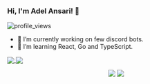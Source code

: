 ### Hi, I'm Adel Ansari! 👋
![profile_views](https://komarev.com/ghpvc/?username=adelansari)

<!--
**adelansari/adelansari** is a ✨ _special_ ✨ repository because its `README.md` (this file) appears on your GitHub profile.

Here are some ideas to get you started:

- 🔭 I’m currently working on ...
- 🌱 I’m currently learning ...
- 👯 I’m looking to collaborate on ...
- 🤔 I’m looking for help with ...
- 💬 Ask me about ...
- 📫 How to reach me: ...
- 😄 Pronouns: ...
- ⚡ Fun fact: ...
-->

- 🔭 I’m currently working on few discord bots.
- 🌱 I’m learning React, Go and TypeScript.

<!--
<p align="center">
  <img height="150em" src="https://github-readme-stats-adelansari.vercel.app/api?username=adelansari&show_icons=true&theme=algolia"/>
  <img height="150em" src="https://github-readme-stats-adelansari.vercel.app/api/top-langs/?username=adelansari&layout=compact&langs_count=8&theme=algolia"/>
 -->
 
 
<a href="https://github.com/adelansari">
  <img align="center" src="https://github-readme-stats-adelansari.vercel.app/api?username=adelansari&show_icons=true&theme=algolia" />
</a>
<a href="https://github.com/adelansari">
  <img align="center" src="https://github-readme-stats-adelansari.vercel.app/api/top-langs/?username=adelansari&layout=compact&langs_count=8&theme=algolia" />
</a>


<p align="center">
<a href="https://www.linkedin.com/in/adel-ansari/"><img src="https://img.shields.io/badge/-Linkedin-008B8B?style=flat&logo=appveyor=&logoColor=white"/></a>
<a href="mailto:adelansari.a@gmail.com"><img src="https://img.shields.io/badge/-Email-008B8B?style=flat&logo=appveyor=&logoColor=white"/></a>
</p>
